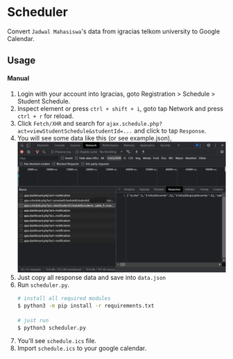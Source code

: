 # Scheduler

Convert `Jadwal Mahasiswa`'s data from igracias telkom university to Google Calendar.

## Usage
#### Manual
1. Login with your account into Igracias, goto Registration > Schedule > Student Schedule.
2. Inspect element or press `ctrl + shift + i`, goto tap Network and press `ctrl + r` for reload.
3. Click `Fetch/XHR` and search for `ajax.schedule.php?act=viewStudentSchedule&studentId=...` and click to tap `Response`.
4. You will see some data like this (or see example.json), ![data](assets/get.png)
5. Just copy all response data and save into `data.json`
6. Run `scheduler.py`.
    ```sh
    # install all required modules
    $ python3 -m pip install -r requirements.txt

    # just run
    $ python3 scheduler.py
    ```
7. You'll see `schedule.ics` file.
8. Import `schedule.ics` to your google calendar.
